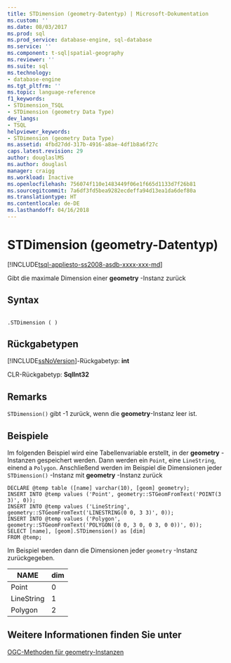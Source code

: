 ```yaml
---
title: STDimension (geometry-Datentyp) | Microsoft-Dokumentation
ms.custom: ''
ms.date: 08/03/2017
ms.prod: sql
ms.prod_service: database-engine, sql-database
ms.service: ''
ms.component: t-sql|spatial-geography
ms.reviewer: ''
ms.suite: sql
ms.technology:
- database-engine
ms.tgt_pltfrm: ''
ms.topic: language-reference
f1_keywords:
- STDimension_TSQL
- STDimension (geometry Data Type)
dev_langs:
- TSQL
helpviewer_keywords:
- STDimension (geometry Data Type)
ms.assetid: 4fbd27dd-317b-4916-a8ae-4df1b8a6f27c
caps.latest.revision: 29
author: douglaslMS
ms.author: douglasl
manager: craigg
ms.workload: Inactive
ms.openlocfilehash: 756074f110e1483449f06e1f665d1133d7f26b81
ms.sourcegitcommit: 7a6df3fd5bea9282ecdeffa94d13ea1da6def80a
ms.translationtype: HT
ms.contentlocale: de-DE
ms.lasthandoff: 04/16/2018
---
```

# <a name="stdimension-geometry-data-type"></a>STDimension (geometry-Datentyp)
[!INCLUDE[tsql-appliesto-ss2008-asdb-xxxx-xxx-md](../../includes/tsql-appliesto-ss2008-asdb-xxxx-xxx-md.md)]

Gibt die maximale Dimension einer **geometry** -Instanz zurück
  
## <a name="syntax"></a>Syntax  
  
```  
  
.STDimension ( )  
```  
  
## <a name="return-types"></a>Rückgabetypen  
 [!INCLUDE[ssNoVersion](../../includes/ssnoversion-md.md)]-Rückgabetyp: **int**  
  
 CLR-Rückgabetyp: **SqlInt32**  
  
## <a name="remarks"></a>Remarks  
 `STDimension()` gibt -1 zurück, wenn die **geometry**-Instanz leer ist.  
  
## <a name="examples"></a>Beispiele  
 Im folgenden Beispiel wird eine Tabellenvariable erstellt, in der **geometry** -Instanzen gespeichert werden. Dann werden ein `Point`, eine `LineString`, einend a `Polygon`.  Anschließend werden im Beispiel die Dimensionen jeder `STDimension()` -Instanz mit **geometry** -Instanz zurück  
  
```  
DECLARE @temp table ([name] varchar(10), [geom] geometry);  
INSERT INTO @temp values ('Point', geometry::STGeomFromText('POINT(3 3)', 0));  
INSERT INTO @temp values ('LineString', geometry::STGeomFromText('LINESTRING(0 0, 3 3)', 0));  
INSERT INTO @temp values ('Polygon', geometry::STGeomFromText('POLYGON((0 0, 3 0, 0 3, 0 0))', 0));  
SELECT [name], [geom].STDimension() as [dim]  
FROM @temp;  
```  
  
 Im Beispiel werden dann die Dimensionen jeder `geometry` -Instanz zurückgegeben.  
  
|NAME|dim|  
|----------|---------|  
|Point|0|  
|LineString|1|  
|Polygon|2|  
  
## <a name="see-also"></a>Weitere Informationen finden Sie unter  
 [OGC-Methoden für geometry-Instanzen](../../t-sql/spatial-geometry/ogc-methods-on-geometry-instances.md)  
  
  

